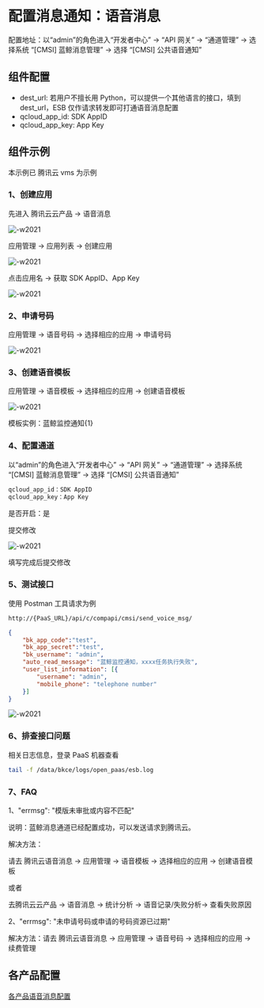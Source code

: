 # 配置消息通知：语音消息

配置地址：以“admin”的角色进入“开发者中心” -> “API 网关” -> “通道管理” -> 选择系统 “[CMSI] 蓝鲸消息管理” -> 选择 “[CMSI] 公共语音通知”

## 组件配置

- dest_url: 若用户不擅长用 Python，可以提供一个其他语言的接口，填到 dest_url，ESB 仅作请求转发即可打通语音消息配置
- qcloud_app_id: SDK AppID
- qcloud_app_key: App Key

## 组件示例

本示例已 腾讯云 vms 为示例

### 1、创建应用

先进入 腾讯云云产品 -> 语音消息

![-w2021](../assets/markdown-img-paste-20200403173430929.png)

应用管理 -> 应用列表 -> 创建应用

![-w2021](../assets/markdown-img-paste-20200407195612299.png)

点击应用名 -> 获取 SDK AppID、App Key

![-w2021](../assets/markdown-img-paste-20200407203051995.png)

### 2、申请号码

应用管理 -> 语音号码 -> 选择相应的应用 -> 申请号码

![-w2021](../assets/send_voice_msg01.png)

### 3、创建语音模板

应用管理 -> 语音模板 -> 选择相应的应用 -> 创建语音模板

![-w2021](../assets/send_voice_msg02.png)

模板实例：蓝鲸监控通知{1}

### 4、配置通道

以“admin”的角色进入“开发者中心” -> “API 网关” -> “通道管理” -> 选择系统 “[CMSI] 蓝鲸消息管理” -> 选择 “[CMSI] 公共语音通知”

```bash
qcloud_app_id：SDK AppID
qcloud_app_key：App Key
```

是否开启：是

提交修改

![-w2021](../assets/2020040720315877.png)

填写完成后提交修改

### 5、测试接口

使用 Postman 工具请求为例

```bash
http://{PaaS_URL}/api/c/compapi/cmsi/send_voice_msg/
```

```json
{
    "bk_app_code":"test",
    "bk_app_secret":"test",
    "bk_username": "admin",
    "auto_read_message": "蓝鲸监控通知，xxxx任务执行失败",
    "user_list_information": [{
        "username": "admin",
        "mobile_phone": "telephone number"
    }]
}
```

![-w2021](../assets/send_voice_msg03.png)

### 6、排查接口问题

相关日志信息，登录 PaaS 机器查看

```bash
tail -f /data/bkce/logs/open_paas/esb.log
```

### 7、FAQ

1、"errmsg": "模版未审批或内容不匹配"

说明：蓝鲸消息通道已经配置成功，可以发送请求到腾讯云。

解决方法：

请去 腾讯云语音消息 -> 应用管理 -> 语音模板 -> 选择相应的应用 -> 创建语音模板

或者

去腾讯云云产品 -> 语音消息 -> 统计分析 -> 语音记录/失败分析-> 查看失败原因

2、"errmsg": "未申请号码或申请的号码资源已过期"

解决方法：请去 腾讯云语音消息 -> 应用管理 -> 语音号码 -> 选择相应的应用 -> 续费管理


## 各产品配置

[各产品语音消息配置](../../../常见问题/通知/语音通知.md)
